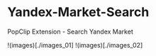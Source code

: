 # Yandex-Market-Search
PopClip Extension - Search Yandex Market

!(images)[./images_01]
!(images)[./images_02]
